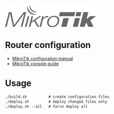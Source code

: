 <img src="https://raw.githubusercontent.com/vaicys/mikrotik/master/mikrotik.svg" width="300" />

# Router configuration

- [MikroTik configuration manual](https://wiki.mikrotik.com/wiki/Manual:TOC)
- [MikroTik console guide](https://wiki.mikrotik.com/wiki/Manual:Console)

# Usage

```
./build.sh          # create configuration files
./deploy.sh         # deploy changed files only
./deploy.sh --all   # force deploy all
```
